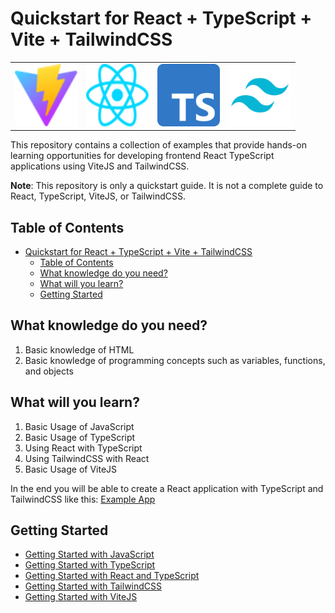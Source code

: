 # Quickstart for React + TypeScript + Vite + TailwindCSS

<table align="center">
<tr>
<td><img src="./public/vite.svg" alt="Vite" width="100" height="100"></td>
<td><img src="./public/react.svg" alt="React" width="100" height="100"></td>
<td><img src="./public/typescript.svg" alt="TypeScript" width="100" height="100"></td>
<td><img src="./public/tailwind.svg" alt="TailwindCSS" width="100" height="100"></td>
</tr>
</table>

This repository contains a collection of examples that provide hands-on learning opportunities for developing frontend React TypeScript applications using ViteJS and TailwindCSS.

<b>Note</b>: This repository is only a quickstart guide. It is not a complete guide to React, TypeScript, ViteJS, or TailwindCSS.

## Table of Contents

- [Quickstart for React + TypeScript + Vite + TailwindCSS](#quickstart-for-react--typescript--vite--tailwindcss)
  - [Table of Contents](#table-of-contents)
  - [What knowledge do you need?](#what-knowledge-do-you-need)
  - [What will you learn?](#what-will-you-learn)
  - [Getting Started](#getting-started)

## What knowledge do you need?

1. Basic knowledge of HTML
2. Basic knowledge of programming concepts such as variables, functions, and objects

## What will you learn?

1. Basic Usage of JavaScript
2. Basic Usage of TypeScript
3. Using React with TypeScript
4. Using TailwindCSS with React
5. Basic Usage of ViteJS

In the end you will be able to create a React application with TypeScript and TailwindCSS like this: [Example App](https://github.com/MemerGamer/vite-react-ts-tailwind-example)

## Getting Started

- [Getting Started with JavaScript](./JavaScript.md)
- [Getting Started with TypeScript](./TypeScript.md)
- [Getting Started with React and TypeScript](./React.md)
- [Getting Started with TailwindCSS](./TailwindCSS.md)
- [Getting Started with ViteJS](./ViteJS.md)
